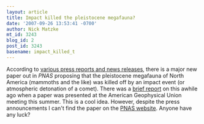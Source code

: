 ```yaml
---
layout: article
title: Impact killed the pleistocene megafauna?
date: '2007-09-26 13:53:41 -0700'
author: Nick Matzke
mt_id: 3243
blog_id: 2
post_id: 3243
basename: impact_killed_t
---
```

According to [various press reports and news releases](http://blogsearch.google.com/blogsearch?hl=en&amp;q=ice+age+impact&amp;btnG=Search+Blogs), there is a major new paper out in _PNAS_ proposing that the pleistocene megafauna of North America (mammoths and the like) was killed off by an impact event (or atmospheric detonation of a comet).  There was a [brief report](http://news.bbc.co.uk/2/hi/science/nature/6676461.stm) on this awhile ago when a paper was presented at the American Geophysical Union meeting this summer.  This is a cool idea.  However, despite the press announcements I can't find the paper on the [PNAS website](http://www.pnas.org/).  Anyone have any luck?
